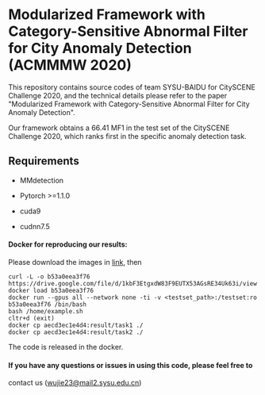 # Modularized Framework with Category-Sensitive Abnormal Filter for City Anomaly Detection (ACMMMW 2020)

This repository contains source codes of team SYSU-BAIDU for CitySCENE Challenge 2020, and the technical details please refer to the paper
"Modularized Framework with Category-Sensitive Abnormal Filter for City Anomaly Detection". 

Our framework obtains a 66.41 MF1 in the test set of the CitySCENE Challenge 2020, which ranks first in the specific anomaly detection task. 

## Requirements

- MMdetection

- Pytorch >=1.1.0

- cuda9

- cudnn7.5


#### Docker for reproducing our results:

Please download the images in [link](https://drive.google.com/file/d/1kbF3EtgxdW83F9EUTX53AGsRE34Uk63i/view), then 
```
curl -L -o b53a0eea3f76  https://drive.google.com/file/d/1kbF3EtgxdW83F9EUTX53AGsRE34Uk63i/view
docker load b53a0eea3f76 
docker run --gpus all --network none -ti -v <testset_path>:/testset:ro  b53a0eea3f76 /bin/bash
bash /home/example.sh
cltr+d (exit)
docker cp aecd3ec1e4d4:result/task1 ./           
docker cp aecd3ec1e4d4:result/task2 ./
```
The code is released in the docker.

#### If you have any questions or issues in using this code, please feel free to
contact us (wujie23@mail2.sysu.edu.cn)
